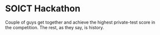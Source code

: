 # SOICT Hackathon

Couple of guys get together and achieve the highest private-test score in the competition. The rest, as they say, is history.
